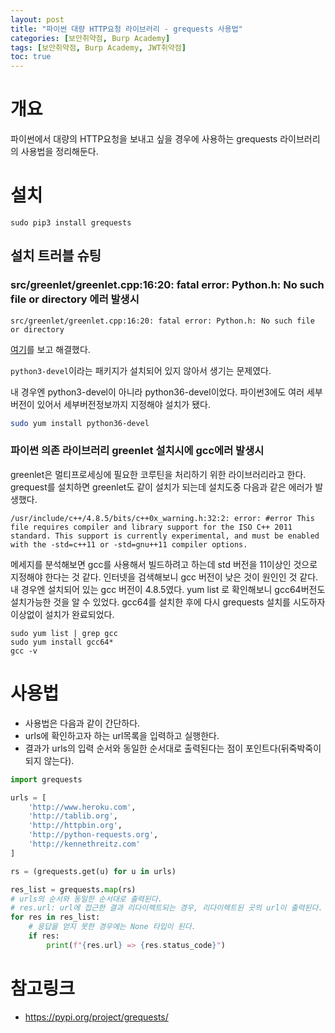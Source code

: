 ```yaml
---
layout: post
title: "파이썬 대량 HTTP요청 라이브러리 - grequests 사용법"
categories: [보안취약점, Burp Academy]
tags: [보안취약점, Burp Academy, JWT취약점]
toc: true
---
```


# 개요
파이썬에서 대량의 HTTP요청을 보내고 싶을 경우에 사용하는 grequests 라이브러리의 사용법을 정리해둔다. 

# 설치 
```
sudo pip3 install grequests
```

## 설치 트러블 슈팅
### src/greenlet/greenlet.cpp:16:20: fatal error: Python.h: No such file or directory 에러 발생시

```
src/greenlet/greenlet.cpp:16:20: fatal error: Python.h: No such file or directory
```

[여기](https://stackoverflow.com/questions/21530577/fatal-error-python-h-no-such-file-or-directory)를 보고 해결했다. 

`python3-devel`이라는 패키지가 설치되어 있지 않아서 생기는 문제였다. 

내 경우엔 python3-devel이 아니라 python36-devel이었다. 파이썬3에도 여러 세부 버전이 있어서 세부버전정보까지 지정해야 설치가 됐다. 

```sh
sudo yum install python36-devel 
```

### 파이썬 의존 라이브러리 greenlet 설치시에 gcc에러 발생시 
greenlet은 멀티프로세싱에 필요한 코루틴을 처리하기 위한 라이브러리라고 한다.   
grequest를 설치하면 greenlet도 같이 설치가 되는데 설치도중 다음과 같은 에러가 발생했다. 

```
/usr/include/c++/4.8.5/bits/c++0x_warning.h:32:2: error: #error This file requires compiler and library support for the ISO C++ 2011 standard. This support is currently experimental, and must be enabled with the -std=c++11 or -std=gnu++11 compiler options.
``` 

메세지를 분석해보면 gcc를 사용해서 빌드하려고 하는데 std 버전을 11이상인 것으로 지정해야 한다는 것 같다. 인터넷을 검색해보니 gcc 버전이 낮은 것이 원인인 것 같다. 내 경우엔 설치되어 있는 gcc 버전이 4.8.5였다. yum list 로 확인해보니 gcc64버전도 설치가능한 것을 알 수 있었다. gcc64를 설치한 후에 다시 grequests 설치를 시도하자 이상없이 설치가 완료되었다. 

```
sudo yum list | grep gcc
sudo yum install gcc64*
gcc -v
```

# 사용법 
- 사용법은 다음과 같이 간단하다. 
- urls에 확인하고자 하는 url목록을 입력하고 실행한다. 
- 결과가 urls의 입력 순서와 동일한 순서대로 출력된다는 점이 포인트다(뒤죽박죽이 되지 않는다).

```py
import grequests

urls = [
    'http://www.heroku.com',
    'http://tablib.org',
    'http://httpbin.org',
    'http://python-requests.org',
    'http://kennethreitz.com'
]

rs = (grequests.get(u) for u in urls)

res_list = grequests.map(rs)
# urls의 순서와 동일한 순서대로 출력된다.
# res.url: url에 접근한 결과 리다이렉트되는 경우, 리다이렉트된 곳의 url이 출력된다. 
for res in res_list:
    # 응답을 얻지 못한 경우에는 None 타입이 된다. 
    if res:
        print(f"{res.url} => {res.status_code}")
```

# 참고링크
- https://pypi.org/project/grequests/